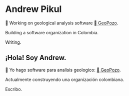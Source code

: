 # Andrew Pikul 

:wave: Working on geological analysis software [🐰 GeoPozo](https://www.github.com/geopozo).

Building a software organization in Colombia.

Writing.

## ¡Hola! Soy Andrew.

:wave: Yo hago software para analisis geologico: [🐰 GeoPozo](https://www.github.com/geopozo).

Actualmente construyendo una organización colombiana.

Escribo.
